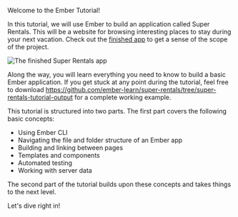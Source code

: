 Welcome to the Ember Tutorial!

In this tutorial, we will use Ember to build an application called Super Rentals. This will be a website for browsing interesting places to stay during your next vacation. Check out the [finished app](https://ember-super-rentals.netlify.app) to get a sense of the scope of the project.

![The finished Super Rentals app](/images/tutorial/part-2/provider-components/homepage-with-rentals-component@2x.png)

Along the way, you will learn everything you need to know to build a basic Ember application. If you get stuck at any point during the tutorial, feel free to download <https://github.com/ember-learn/super-rentals/tree/super-rentals-tutorial-output> for a complete working example.

This tutorial is structured into two parts. The first part covers the following basic concepts:

* Using Ember CLI
* Navigating the file and folder structure of an Ember app
* Building and linking between pages
* Templates and components
* Automated testing
* Working with server data

The second part of the tutorial builds upon these concepts and takes things to the next level.

Let's dive right in!
